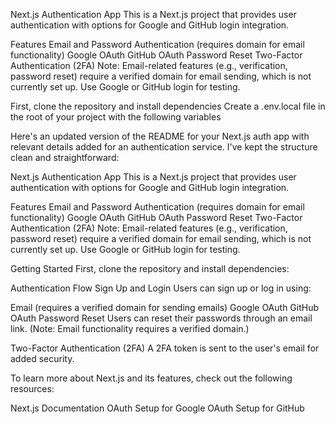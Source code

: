 
Next.js Authentication App
This is a Next.js project that provides user authentication with options for Google and GitHub login integration.

Features
Email and Password Authentication (requires domain for email functionality)
Google OAuth
GitHub OAuth
Password Reset
Two-Factor Authentication (2FA)
Note: Email-related features (e.g., verification, password reset) require a verified domain for email sending, which is not currently set up. Use Google or GitHub login for testing.

First, clone the repository and install dependencies
Create a .env.local file in the root of your project with the following variables

Here's an updated version of the README for your Next.js auth app with relevant details added for an authentication service. I've kept the structure clean and straightforward:

Next.js Authentication App
This is a Next.js project that provides user authentication with options for Google and GitHub login integration.

Features
Email and Password Authentication (requires domain for email functionality)
Google OAuth
GitHub OAuth
Password Reset
Two-Factor Authentication (2FA)
Note: Email-related features (e.g., verification, password reset) require a verified domain for email sending, which is not currently set up. Use Google or GitHub login for testing.

Getting Started
First, clone the repository and install dependencies:

Authentication Flow
Sign Up and Login
Users can sign up or log in using:

Email (requires a verified domain for sending emails)
Google OAuth
GitHub OAuth
Password Reset
Users can reset their passwords through an email link.
(Note: Email functionality requires a verified domain.)

Two-Factor Authentication (2FA)
A 2FA token is sent to the user's email for added security.

To learn more about Next.js and its features, check out the following resources:

Next.js Documentation
OAuth Setup for Google
OAuth Setup for GitHub

